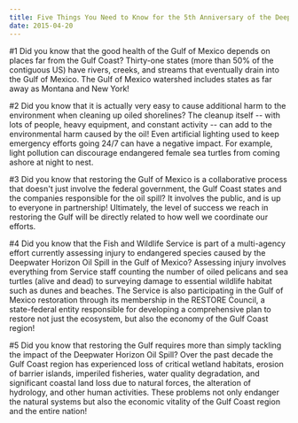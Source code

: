```yaml
---
title: Five Things You Need to Know for the 5th Anniversary of the Deepwater Horizon Oil Spill in the Gulf of Mexico
date: 2015-04-20
---
```


#1 Did you know that the good health of the Gulf of Mexico depends on places far from the Gulf Coast? Thirty-one states (more than 50% of the contiguous US) have rivers, creeks, and streams that eventually drain into the Gulf of Mexico. The Gulf of Mexico watershed includes states as far away as Montana and New York!

#2 Did you know that it is actually very easy to cause additional harm to the environment when cleaning up oiled shorelines? The cleanup itself -- with lots of people, heavy equipment, and constant activity -- can add to the environmental harm caused by the oil! Even artificial lighting used to keep emergency efforts going 24/7 can have a negative impact. For example, light pollution can discourage endangered female sea turtles from coming ashore at night to nest.

#3 Did you know that restoring the Gulf of Mexico is a collaborative process that doesn't just involve the federal government, the Gulf Coast states and the companies responsible for the oil spill? It involves the public, and is up to everyone in partnership! Ultimately, the level of success we reach in restoring the Gulf will be directly related to how well we coordinate our efforts.

#4 Did you know that the Fish and Wildlife Service is part of a multi-agency effort currently assessing injury to endangered species caused by the Deepwater Horizon Oil Spill in the Gulf of Mexico? Assessing injury involves everything from Service staff counting the number of oiled pelicans and sea turtles (alive and dead) to surveying damage to essential wildlife habitat such as dunes and beaches. The Service is also participating in the Gulf of Mexico restoration through its membership in the RESTORE Council, a state-federal entity responsible for developing a comprehensive plan to restore not just the ecosystem, but also the economy of the Gulf Coast region!

#5 Did you know that restoring the Gulf requires more than simply tackling the impact of the Deepwater Horizon Oil Spill? Over the past decade the Gulf Coast region has experienced loss of critical wetland habitats, erosion of barrier islands, imperiled fisheries, water quality degradation, and significant coastal land loss due to natural forces, the alteration of hydrology, and other human activities. These problems not only endanger the natural systems but also the economic vitality of the Gulf Coast region and the entire nation!
